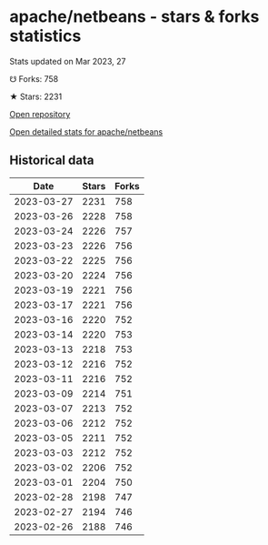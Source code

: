 # apache/netbeans - stars & forks statistics

Stats updated on Mar 2023, 27

☋ Forks: 758

★ Stars: 2231

[Open repository](https://github.com/apache/netbeans)

[Open detailed stats for apache/netbeans](https://reviewgithub.com/rep/apache/netbeans)

## Historical data
| Date | Stars | Forks |
|------|-------|-------|
| 2023-03-27 | 2231 | 758 | 
| 2023-03-26 | 2228 | 758 | 
| 2023-03-24 | 2226 | 757 | 
| 2023-03-23 | 2226 | 756 | 
| 2023-03-22 | 2225 | 756 | 
| 2023-03-20 | 2224 | 756 | 
| 2023-03-19 | 2221 | 756 | 
| 2023-03-17 | 2221 | 756 | 
| 2023-03-16 | 2220 | 752 | 
| 2023-03-14 | 2220 | 753 | 
| 2023-03-13 | 2218 | 753 | 
| 2023-03-12 | 2216 | 752 | 
| 2023-03-11 | 2216 | 752 | 
| 2023-03-09 | 2214 | 751 | 
| 2023-03-07 | 2213 | 752 | 
| 2023-03-06 | 2212 | 752 | 
| 2023-03-05 | 2211 | 752 | 
| 2023-03-03 | 2212 | 752 | 
| 2023-03-02 | 2206 | 752 | 
| 2023-03-01 | 2204 | 750 | 
| 2023-02-28 | 2198 | 747 | 
| 2023-02-27 | 2194 | 746 | 
| 2023-02-26 | 2188 | 746 | 

